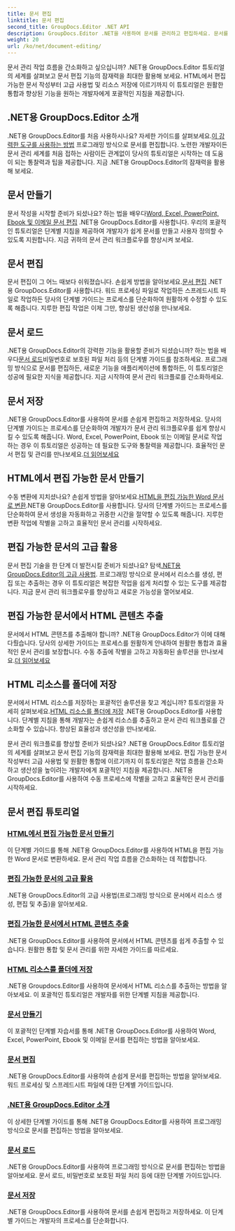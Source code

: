 ```yaml
---
title: 문서 편집
linktitle: 문서 편집
second_title: GroupDocs.Editor .NET API
description: GroupDocs.Editor .NET을 사용하여 문서를 관리하고 편집하세요. 문서를 쉽게 생성, 편집, 저장하는 방법을 알아보세요. 지금 문서 관리 워크플로를 강화해보세요!
weight: 20
url: /ko/net/document-editing/
---
```


문서 관리 작업 흐름을 간소화하고 싶으십니까? .NET용 GroupDocs.Editor 튜토리얼의 세계를 살펴보고 문서 편집 기능의 잠재력을 최대한 활용해 보세요. HTML에서 편집 가능한 문서 작성부터 고급 사용법 및 리소스 저장에 이르기까지 이 튜토리얼은 원활한 통합과 향상된 기능을 원하는 개발자에게 포괄적인 지침을 제공합니다.

## .NET용 GroupDocs.Editor 소개

 .NET용 GroupDocs.Editor를 처음 사용하시나요? 자세한 가이드를 살펴보세요.[이 강력한 도구를 사용하는 방법](./introduction-groupdocs-editor/) 프로그래밍 방식으로 문서를 편집합니다. 노련한 개발자이든 문서 관리 세계를 처음 접하는 사람이든 관계없이 당사의 튜토리얼은 시작하는 데 도움이 되는 통찰력과 팁을 제공합니다. 지금 .NET용 GroupDocs.Editor의 잠재력을 활용해 보세요.

## 문서 만들기

문서 작성을 시작할 준비가 되셨나요? 하는 법을 배우다[Word, Excel, PowerPoint, Ebook 및 이메일 문서 편집](./create-document/) .NET용 GroupDocs.Editor를 사용합니다. 우리의 포괄적인 튜토리얼은 단계별 지침을 제공하여 개발자가 쉽게 문서를 만들고 사용자 정의할 수 있도록 지원합니다. 지금 귀하의 문서 관리 워크플로우를 향상시켜 보세요.

## 문서 편집

 문서 편집이 그 어느 때보다 쉬워졌습니다. 손쉽게 방법을 알아보세요.[문서 편집](./edit-document/) .NET용 GroupDocs.Editor를 사용합니다. 워드 프로세싱 파일로 작업하든 스프레드시트 파일로 작업하든 당사의 단계별 가이드는 프로세스를 단순화하여 원활하게 수정할 수 있도록 해줍니다. 지루한 편집 작업은 이제 그만, 향상된 생산성을 만나보세요.


## 문서 로드

 .NET용 GroupDocs.Editor의 강력한 기능을 활용할 준비가 되셨습니까? 하는 법을 배우다[문서 로드](./load-document/)비밀번호로 보호된 파일 처리 등의 단계별 가이드를 참조하세요. 프로그래밍 방식으로 문서를 편집하든, 새로운 기능을 애플리케이션에 통합하든, 이 튜토리얼은 성공에 필요한 지식을 제공합니다. 지금 시작하여 문서 관리 워크플로를 간소화하세요.

## 문서 저장

 .NET용 GroupDocs.Editor를 사용하여 문서를 손쉽게 편집하고 저장하세요. 당사의 단계별 가이드는 프로세스를 단순화하여 개발자가 문서 관리 워크플로우를 쉽게 향상시킬 수 있도록 해줍니다. Word, Excel, PowerPoint, Ebook 또는 이메일 문서로 작업하는 경우 이 튜토리얼은 성공하는 데 필요한 도구와 통찰력을 제공합니다. 효율적인 문서 편집 및 관리를 만나보세요.[더 읽어보세요](./save-document/)

## HTML에서 편집 가능한 문서 만들기

 수동 변환에 지치셨나요? 손쉽게 방법을 알아보세요.[HTML을 편집 가능한 Word 문서로 변환](./create-editable-document-from-html/).NET용 GroupDocs.Editor를 사용합니다. 당사의 단계별 가이드는 프로세스를 단순화하여 문서 생성을 자동화하고 귀중한 시간을 절약할 수 있도록 해줍니다. 지루한 변환 작업에 작별을 고하고 효율적인 문서 관리를 시작하세요.

## 편집 가능한 문서의 고급 활용

 문서 편집 기술을 한 단계 더 발전시킬 준비가 되셨나요? 탐색[.NET용 GroupDocs.Editor의 고급 사용법](./advanced-usage-of-editable-documents/). 프로그래밍 방식으로 문서에서 리소스를 생성, 편집 또는 추출하는 경우 이 튜토리얼은 복잡한 작업을 쉽게 처리할 수 있는 도구를 제공합니다. 지금 문서 관리 워크플로우를 향상하고 새로운 가능성을 열어보세요.

## 편집 가능한 문서에서 HTML 콘텐츠 추출

 문서에서 HTML 콘텐츠를 추출해야 합니까? .NET용 GroupDocs.Editor가 이에 대해 다뤘습니다. 당사의 상세한 가이드는 프로세스를 원활하게 안내하여 원활한 통합과 효율적인 문서 관리를 보장합니다. 수동 추출에 작별을 고하고 자동화된 솔루션을 만나보세요.[더 읽어보세요](./extract-html-content-from-editable-document/)

## HTML 리소스를 폴더에 저장

 문서에서 HTML 리소스를 저장하는 포괄적인 솔루션을 찾고 계십니까? 튜토리얼을 자세히 살펴보세요.[HTML 리소스를 폴더에 저장](./save-html-resources-to-folder/) .NET용 GroupDocs.Editor를 사용합니다. 단계별 지침을 통해 개발자는 손쉽게 리소스를 추출하고 문서 관리 워크플로를 간소화할 수 있습니다. 향상된 효율성과 생산성을 만나보세요.

문서 관리 워크플로를 향상할 준비가 되셨나요? .NET용 GroupDocs.Editor 튜토리얼의 세계를 살펴보고 문서 편집 기능의 잠재력을 최대한 활용해 보세요. 편집 가능한 문서 작성부터 고급 사용법 및 원활한 통합에 이르기까지 이 튜토리얼은 작업 흐름을 간소화하고 생산성을 높이려는 개발자에게 포괄적인 지침을 제공합니다. .NET용 GroupDocs.Editor를 사용하여 수동 프로세스에 작별을 고하고 효율적인 문서 관리를 시작하세요. 
## 문서 편집 튜토리얼
### [HTML에서 편집 가능한 문서 만들기](./create-editable-document-from-html/)
이 단계별 가이드를 통해 .NET용 GroupDocs.Editor를 사용하여 HTML을 편집 가능한 Word 문서로 변환하세요. 문서 관리 작업 흐름을 간소화하는 데 적합합니다.
### [편집 가능한 문서의 고급 활용](./advanced-usage-of-editable-documents/)
.NET용 GroupDocs.Editor의 고급 사용법(프로그래밍 방식으로 문서에서 리소스 생성, 편집 및 추출)을 알아보세요.
### [편집 가능한 문서에서 HTML 콘텐츠 추출](./extract-html-content-from-editable-document/)
.NET용 GroupDocs.Editor를 사용하여 문서에서 HTML 콘텐츠를 쉽게 추출할 수 있습니다. 원활한 통합 및 문서 관리를 위한 자세한 가이드를 따르세요.
### [HTML 리소스를 폴더에 저장](./save-html-resources-to-folder/)
.NET용 Groupdocs.Editor를 사용하여 문서에서 HTML 리소스를 추출하는 방법을 알아보세요. 이 포괄적인 튜토리얼은 개발자를 위한 단계별 지침을 제공합니다.
### [문서 만들기](./create-document/)
이 포괄적인 단계별 자습서를 통해 .NET용 GroupDocs.Editor를 사용하여 Word, Excel, PowerPoint, Ebook 및 이메일 문서를 편집하는 방법을 알아보세요.
### [문서 편집](./edit-document/)
.NET용 GroupDocs.Editor를 사용하여 손쉽게 문서를 편집하는 방법을 알아보세요. 워드 프로세싱 및 스프레드시트 파일에 대한 단계별 가이드입니다.
### [.NET용 GroupDocs.Editor 소개](./introduction-groupdocs-editor/)
이 상세한 단계별 가이드를 통해 .NET용 GroupDocs.Editor를 사용하여 프로그래밍 방식으로 문서를 편집하는 방법을 알아보세요.
### [문서 로드](./load-document/)
.NET용 GroupDocs.Editor를 사용하여 프로그래밍 방식으로 문서를 편집하는 방법을 알아보세요. 문서 로드, 비밀번호로 보호된 파일 처리 등에 대한 단계별 가이드입니다.
### [문서 저장](./save-document/)
.NET용 GroupDocs.Editor를 사용하여 문서를 손쉽게 편집하고 저장하세요. 이 단계별 가이드는 개발자의 프로세스를 단순화합니다.